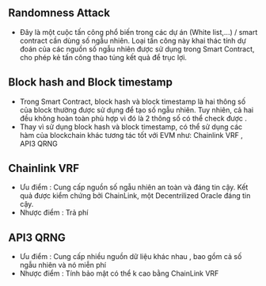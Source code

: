 ## Randomness Attack

- Đây là một cuộc tấn công phổ biến trong các dự án (White list,...) / smart contract cần dùng số ngẫu nhiên. Loại tấn công này khai thác tính dự đoán của các nguồn số ngẫu nhiên được sử dụng trong Smart Contract, cho phép kẻ tấn công thao túng kết quả để trục lợi.

## Block hash and Block timestamp

- Trong Smart Contract, block hash và block timestamp là hai thông số của block thường được sử dụng để tạo số ngẫu nhiên. Tuy nhiên, cả hai đều không hoàn toàn phù hợp vì đó là 2 thông số có thể check được .
- Thay vì sử dụng block hash và block timestamp, có thể sử dụng các hàm của blockchain khác tương tác tốt với EVM như: Chainlink VRF , API3 QRNG

## Chainlink VRF

- Ưu điểm :
  Cung cấp nguồn số ngẫu nhiên an toàn và đáng tin cậy.
  Kết quả được kiểm chứng bởi ChainLink, một Decentrilized Oracle đáng tin cậy.
- Nhược điểm :
  Trả phí

## API3 QRNG

- Ưu điểm :
  Cung cấp nhiều nguồn dữ liệu khác nhau , bao gồm cả số ngẫu nhiên và nó miễn phí
- Nhược điểm :
  Tính bảo mật có thể k cao bằng ChainLink VRF
